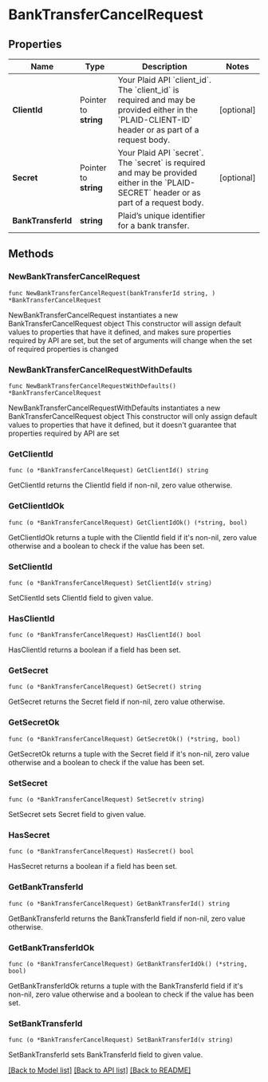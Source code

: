 # BankTransferCancelRequest

## Properties

Name | Type | Description | Notes
------------ | ------------- | ------------- | -------------
**ClientId** | Pointer to **string** | Your Plaid API &#x60;client_id&#x60;. The &#x60;client_id&#x60; is required and may be provided either in the &#x60;PLAID-CLIENT-ID&#x60; header or as part of a request body. | [optional] 
**Secret** | Pointer to **string** | Your Plaid API &#x60;secret&#x60;. The &#x60;secret&#x60; is required and may be provided either in the &#x60;PLAID-SECRET&#x60; header or as part of a request body. | [optional] 
**BankTransferId** | **string** | Plaid’s unique identifier for a bank transfer. | 

## Methods

### NewBankTransferCancelRequest

`func NewBankTransferCancelRequest(bankTransferId string, ) *BankTransferCancelRequest`

NewBankTransferCancelRequest instantiates a new BankTransferCancelRequest object
This constructor will assign default values to properties that have it defined,
and makes sure properties required by API are set, but the set of arguments
will change when the set of required properties is changed

### NewBankTransferCancelRequestWithDefaults

`func NewBankTransferCancelRequestWithDefaults() *BankTransferCancelRequest`

NewBankTransferCancelRequestWithDefaults instantiates a new BankTransferCancelRequest object
This constructor will only assign default values to properties that have it defined,
but it doesn't guarantee that properties required by API are set

### GetClientId

`func (o *BankTransferCancelRequest) GetClientId() string`

GetClientId returns the ClientId field if non-nil, zero value otherwise.

### GetClientIdOk

`func (o *BankTransferCancelRequest) GetClientIdOk() (*string, bool)`

GetClientIdOk returns a tuple with the ClientId field if it's non-nil, zero value otherwise
and a boolean to check if the value has been set.

### SetClientId

`func (o *BankTransferCancelRequest) SetClientId(v string)`

SetClientId sets ClientId field to given value.

### HasClientId

`func (o *BankTransferCancelRequest) HasClientId() bool`

HasClientId returns a boolean if a field has been set.

### GetSecret

`func (o *BankTransferCancelRequest) GetSecret() string`

GetSecret returns the Secret field if non-nil, zero value otherwise.

### GetSecretOk

`func (o *BankTransferCancelRequest) GetSecretOk() (*string, bool)`

GetSecretOk returns a tuple with the Secret field if it's non-nil, zero value otherwise
and a boolean to check if the value has been set.

### SetSecret

`func (o *BankTransferCancelRequest) SetSecret(v string)`

SetSecret sets Secret field to given value.

### HasSecret

`func (o *BankTransferCancelRequest) HasSecret() bool`

HasSecret returns a boolean if a field has been set.

### GetBankTransferId

`func (o *BankTransferCancelRequest) GetBankTransferId() string`

GetBankTransferId returns the BankTransferId field if non-nil, zero value otherwise.

### GetBankTransferIdOk

`func (o *BankTransferCancelRequest) GetBankTransferIdOk() (*string, bool)`

GetBankTransferIdOk returns a tuple with the BankTransferId field if it's non-nil, zero value otherwise
and a boolean to check if the value has been set.

### SetBankTransferId

`func (o *BankTransferCancelRequest) SetBankTransferId(v string)`

SetBankTransferId sets BankTransferId field to given value.



[[Back to Model list]](../README.md#documentation-for-models) [[Back to API list]](../README.md#documentation-for-api-endpoints) [[Back to README]](../README.md)


